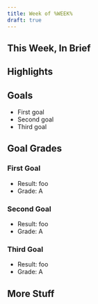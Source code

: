 ```yaml
---
title: Week of %WEEK%
draft: true
---
```


## This Week, In Brief

## Highlights

## Goals

- First goal
- Second goal
- Third goal

## Goal Grades

### First Goal

- Result: foo
- Grade: A

### Second Goal

- Result: foo
- Grade: A


### Third Goal

- Result: foo
- Grade: A

## More Stuff
